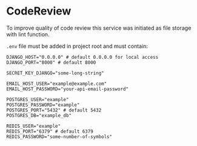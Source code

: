 # CodeReview
To improve quality of code review this service was initiated as file storage with lint function.



`.env` file must be added in project root and must contain:
```
DJANGO_HOST="0.0.0.0" # default 0.0.0.0 for local access
DJANGO_PORT="8000" # default 8000

SECRET_KEY_DJANGO="some-long-string"

EMAIL_HOST_USER="example@example.com"
EMAIL_HOST_PASSWORD="your-api-email-password"

POSTGRES_USER="example"
POSTGRES_PASSWORD="example"
POSTGRES_PORT="5432" # default 5432
POSTGRES_DB="example_db"

REDIS_USER="example"
REDIS_PORT="6379" # default 6379
REDIS_PASSWORD="some-number-of-symbols"
```